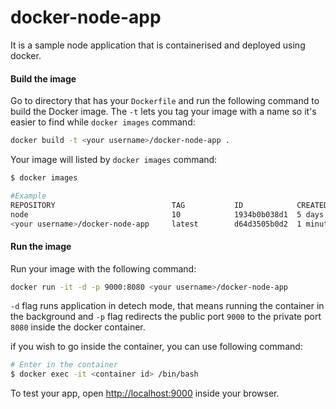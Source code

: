 # docker-node-app
It is a sample node application that is containerised and deployed using docker.

#### Build the image
Go to directory that has your `Dockerfile` and run the following command to build the Docker image. The `-t` lets you tag your image with a name so it's easier to find while `docker images` command:

```zsh
docker build -t <your username>/docker-node-app .
```
Your image will listed by `docker images` command:
```zsh
$ docker images

#Example
REPOSITORY                          TAG           ID            CREATED
node                                10            1934b0b038d1  5 days ago
<your username>/docker-node-app     latest        d64d3505b0d2  1 minute ago
```

#### Run the image
Run your image with the following command:
```zsh
docker run -it -d -p 9000:8080 <your username>/docker-node-app
```
`-d` flag runs application in detech mode, that means running the container in the background and `-p` flag redirects the public port `9000` to the private port `8080` inside the docker container.

if you wish to go inside the container, you can use following command:
```zsh
# Enter in the container
$ docker exec -it <container id> /bin/bash
```

To test your app, open [http://localhost:9000](http://localhost:9000) inside your browser.
